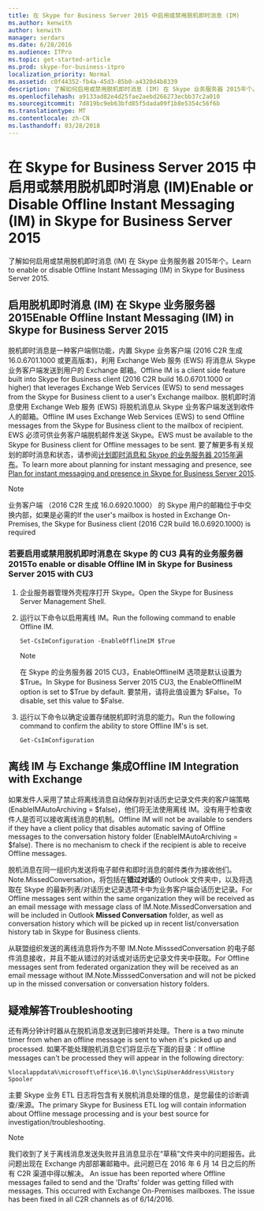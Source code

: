 ```yaml
---
title: 在 Skype for Business Server 2015 中启用或禁用脱机即时消息 (IM)
ms.author: kenwith
author: kenwith
manager: serdars
ms.date: 6/28/2016
ms.audience: ITPro
ms.topic: get-started-article
ms.prod: skype-for-business-itpro
localization_priority: Normal
ms.assetid: c0f44352-fb4a-45d3-85b0-a4320d4b8339
description: 了解如何启用或禁用脱机即时消息 (IM) 在 Skype 业务服务器 2015年个。
ms.openlocfilehash: a9133ad82e4d25fae2aebd266273ecbb37c2a010
ms.sourcegitcommit: 7d819bc9eb63bfd85f5dada09f1b8e5354c56f6b
ms.translationtype: MT
ms.contentlocale: zh-CN
ms.lasthandoff: 03/28/2018
---
```

# <a name="enable-or-disable-offline-instant-messaging-im-in-skype-for-business-server-2015"></a><span data-ttu-id="37d5d-103">在 Skype for Business Server 2015 中启用或禁用脱机即时消息 (IM)</span><span class="sxs-lookup"><span data-stu-id="37d5d-103">Enable or Disable Offline Instant Messaging (IM) in Skype for Business Server 2015</span></span>
 
<span data-ttu-id="37d5d-104">了解如何启用或禁用脱机即时消息 (IM) 在 Skype 业务服务器 2015年个。</span><span class="sxs-lookup"><span data-stu-id="37d5d-104">Learn to enable or disable Offline Instant Messaging (IM) in Skype for Business Server 2015.</span></span>
  
## <a name="enable-offline-instant-messaging-im-in-skype-for-business-server-2015"></a><span data-ttu-id="37d5d-105">启用脱机即时消息 (IM) 在 Skype 业务服务器 2015</span><span class="sxs-lookup"><span data-stu-id="37d5d-105">Enable Offline Instant Messaging (IM) in Skype for Business Server 2015</span></span>

<span data-ttu-id="37d5d-106">脱机即时消息是一种客户端侧功能，内置 Skype 业务客户端 (2016 C2R 生成 16.0.6701.1000 或更高版本)，利用 Exchange Web 服务 (EWS) 将消息从 Skype 业务客户端发送到用户的 Exchange 邮箱。</span><span class="sxs-lookup"><span data-stu-id="37d5d-106">Offline IM is a client side feature built into Skype for Business client (2016 C2R build 16.0.6701.1000 or higher) that leverages Exchange Web Services (EWS) to send messages from the Skype for Business client to a user's Exchange mailbox.</span></span> <span data-ttu-id="37d5d-107">脱机即时消息使用 Exchange Web 服务 (EWS) 将脱机消息从 Skype 业务客户端发送到收件人的邮箱。</span><span class="sxs-lookup"><span data-stu-id="37d5d-107">Offline IM uses Exchange Web Services (EWS) to send Offline messages from the Skype for Business client to the mailbox of recipient.</span></span> <span data-ttu-id="37d5d-108">EWS 必须可供业务客户端脱机邮件发送 Skype。</span><span class="sxs-lookup"><span data-stu-id="37d5d-108">EWS must be available to the Skype for Business client for Offline messages to be sent.</span></span> <span data-ttu-id="37d5d-109">要了解更多有关规划的即时消息和状态，请参阅[计划即时消息和 Skype 的业务服务器 2015年遍布](../../plan-your-deployment/instant-messaging-and-presence.md)。</span><span class="sxs-lookup"><span data-stu-id="37d5d-109">To learn more about planning for instant messaging and presence, see [Plan for instant messaging and presence in Skype for Business Server 2015](../../plan-your-deployment/instant-messaging-and-presence.md).</span></span>
  
> [!NOTE]
> <span data-ttu-id="37d5d-110">业务客户端 （2016 C2R 生成 16.0.6920.1000） 的 Skype 用户的邮箱位于中交换内部，如果是必需的</span><span class="sxs-lookup"><span data-stu-id="37d5d-110">If the user's mailbox is hosted in Exchange On-Premises, the Skype for Business client (2016 C2R build 16.0.6920.1000) is required</span></span> 
  
### <a name="to-enable-or-disable-offline-im-in-skype-for-business-server-2015-with-cu3"></a><span data-ttu-id="37d5d-111">若要启用或禁用脱机即时消息在 Skype 的 CU3 具有的业务服务器 2015</span><span class="sxs-lookup"><span data-stu-id="37d5d-111">To enable or disable Offline IM in Skype for Business Server 2015 with CU3</span></span>

1. <span data-ttu-id="37d5d-112">企业服务器管理外壳程序打开 Skype。</span><span class="sxs-lookup"><span data-stu-id="37d5d-112">Open the Skype for Business Server Management Shell.</span></span>
    
2. <span data-ttu-id="37d5d-113">运行以下命令以启用离线 IM。</span><span class="sxs-lookup"><span data-stu-id="37d5d-113">Run the following command to enable Offline IM.</span></span>
    
   ```
   Set-CsImConfiguration -EnableOfflineIM $True
   ```

    > [!NOTE]
    > <span data-ttu-id="37d5d-114">在 Skype 的业务服务器 2015 CU3，EnableOfflineIM 选项是默认设置为 $True。</span><span class="sxs-lookup"><span data-stu-id="37d5d-114">In Skype for Business Server 2015 CU3, the EnableOfflineIM option is set to $True by default.</span></span> <span data-ttu-id="37d5d-115">要禁用，请将此值设置为 $False。</span><span class="sxs-lookup"><span data-stu-id="37d5d-115">To disable, set this value to $False.</span></span> 
  
3. <span data-ttu-id="37d5d-116">运行以下命令以确定设置存储脱机即时消息的能力。</span><span class="sxs-lookup"><span data-stu-id="37d5d-116">Run the following command to confirm the ability to store Offline IM's is set.</span></span>
    
   ```
   Get-CsImConfiguration
   ```

## <a name="offline-im-integration-with-exchange"></a><span data-ttu-id="37d5d-117">离线 IM 与 Exchange 集成</span><span class="sxs-lookup"><span data-stu-id="37d5d-117">Offline IM Integration with Exchange</span></span>

<span data-ttu-id="37d5d-p103">如果发件人采用了禁止将离线消息自动保存到对话历史记录文件夹的客户端策略 (EnableIMAutoArchiving = $false)，他们将无法使用离线 IM。没有用于检查收件人是否可以接收离线消息的机制。</span><span class="sxs-lookup"><span data-stu-id="37d5d-p103">Offline IM will not be available to senders if they have a client policy that disables automatic saving of Offline messages to the conversation history folder (EnableIMAutoArchiving = $false). There is no mechanism to check if the recipient is able to receive Offline messages.</span></span>
  
<span data-ttu-id="37d5d-120">脱机消息在同一组织内发送将电子邮件和即时消息的邮件类作为接收他们。Note.MissedConversation，将包括在**错过对话**的 Outlook 文件夹中，以及将选取在 Skype 的最新列表/对话历史记录选项卡中为业务客户端会话历史记录。</span><span class="sxs-lookup"><span data-stu-id="37d5d-120">For Offline messages sent within the same organization they will be received as an email message with message class of IM.Note.MissedConversation and will be included in Outlook **Missed Conversation** folder, as well as conversation history which will be picked up in recent list/conversation history tab in Skype for Business clients.</span></span>
  
<span data-ttu-id="37d5d-121">从联盟组织发送的离线消息将作为不带 IM.Note.MisssedConversation 的电子邮件消息接收，并且不能从错过的对话或对话历史记录文件夹中获取。</span><span class="sxs-lookup"><span data-stu-id="37d5d-121">For Offline messages sent from federated organization they will be received as an email message without IM.Note.MisssedConversation and will not be picked up in the missed conversation or conversation history folders.</span></span> 
  
## <a name="troubleshooting"></a><span data-ttu-id="37d5d-122">疑难解答</span><span class="sxs-lookup"><span data-stu-id="37d5d-122">Troubleshooting</span></span>

<span data-ttu-id="37d5d-123">还有两分钟计时器从在脱机消息发送到已接听并处理。</span><span class="sxs-lookup"><span data-stu-id="37d5d-123">There is a two minute timer from when an offline message is sent to when it's picked up and processed.</span></span> <span data-ttu-id="37d5d-124">如果不能处理脱机消息它们将显示在下面的目录：</span><span class="sxs-lookup"><span data-stu-id="37d5d-124">If offline messages can't be processed they will appear in the following directory:</span></span> 
  
   ```
  %localappdata%\microsoft\office\16.0\lync\SipUserAddress\History Spooler
  ```

<span data-ttu-id="37d5d-125">主要 Skype 业务 ETL 日志将包含有关脱机消息处理的信息，是您最佳的诊断调查/来源。</span><span class="sxs-lookup"><span data-stu-id="37d5d-125">The primary Skype for Business ETL log will contain information about Offline message processing and is your best source for investigation/troubleshooting.</span></span> 
  
> [!NOTE]
> <span data-ttu-id="37d5d-p105">我们收到了关于离线消息发送失败并且消息显示在“草稿”文件夹中的问题报告。此问题出现在 Exchange 内部部署邮箱中。此问题已在 2016 年 6 月 14 日之后的所有 C2R 渠道中得以解决。 </span><span class="sxs-lookup"><span data-stu-id="37d5d-p105">An issue has been reported where Offline messages failed to send and the 'Drafts' folder was getting filled with messages. This occurred with Exchange On-Premises mailboxes. The issue has been fixed in all C2R channels as of 6/14/2016.</span></span> 
  

